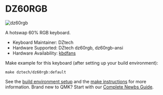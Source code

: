 # DZ60RGB

![dz60rgb](https://cdn.shopify.com/s/files/1/0043/9140/3591/products/TIM_20190130170231_grande.jpg?v=1548839053)

A hotswap 60% RGB keyboard.

* Keyboard Maintainer: DZtech
* Hardware Supported: DZtech dz60rgb, dz60rgb-ansi
* Hardware Availability: [kbdfans](https://kbdfans.myshopify.com/)

Make example for this keyboard (after setting up your build environment):

    make dztech/dz60rgb:default

See the [build environment setup](https://docs.qmk.fm/#/getting_started_build_tools) and the [make instructions](https://docs.qmk.fm/#/getting_started_make_guide) for more information. Brand new to QMK? Start with our [Complete Newbs Guide](https://docs.qmk.fm/#/newbs).
